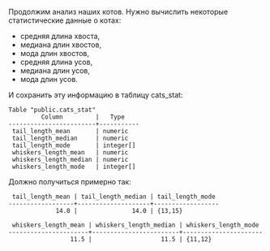 Продолжим анализ наших котов.
Нужно вычислить некоторые статистические данные о котах:
* средняя длина хвоста,
* медиана длин хвостов,
* мода длин хвостов,
* средняя длина усов,
* медиана длин усов,
* мода длин усов.

И сохранить эту информацию в таблицу cats_stat:
```
Table "public.cats_stat"
         Column         |   Type
------------------------+-----------
 tail_length_mean       | numeric
 tail_length_median     | numeric
 tail_length_mode       | integer[]
 whiskers_length_mean   | numeric
 whiskers_length_median | numeric
 whiskers_length_mode   | integer[]
```
Должно получиться примерно так:
```
 tail_length_mean | tail_length_median | tail_length_mode
------------------+--------------------+------------------
             14.0 |               14.0 | {13,15}

 whiskers_length_mean | whiskers_length_median | whiskers_length_mode
----------------------+------------------------+----------------------
                 11.5 |                   11.5 | {11,12}
```
